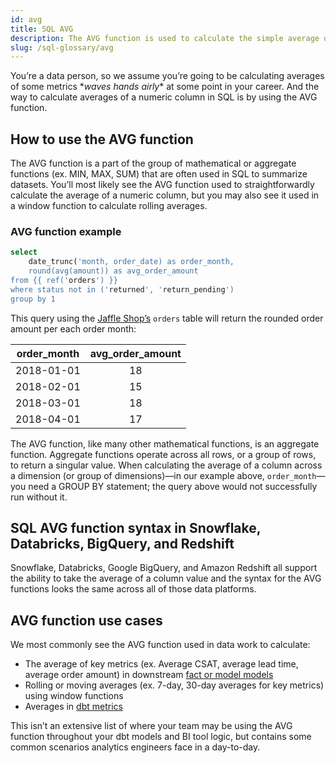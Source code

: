 ```yaml
---
id: avg
title: SQL AVG
description: The AVG function is used to calculate the simple average of a numeric column, but you may also see it used in a window function to calculate rolling averages.
slug: /sql-glossary/avg
---
```


<head>
    <title>Working with the SQL AVG function</title>
</head>

You’re a data person, so we assume you’re going to be calculating averages of some metrics \**waves hands airly*\* at some point in your career. And the way to calculate averages of a numeric column in SQL is by using the AVG function.

## How to use the AVG function

The AVG function is a part of the group of mathematical or aggregate functions (ex. MIN, MAX, SUM) that are often used in SQL to summarize datasets. You’ll most likely see the AVG function used to straightforwardly calculate the average of a numeric column, but you may also see it used in a window function to calculate rolling averages.

### AVG function example

```sql
select
	date_trunc('month, order_date) as order_month,
	round(avg(amount)) as avg_order_amount
from {{ ref('orders') }}
where status not in ('returned', 'return_pending')
group by 1
```

This query using the [Jaffle Shop’s](https://github.com/dbt-labs/jaffle_shop) `orders` table will return the rounded order amount per each order month:

| order_month | avg_order_amount |
|:---:|:---:|
| 2018-01-01 | 18 |
| 2018-02-01 | 15 |
| 2018-03-01 | 18 |
| 2018-04-01 | 17 |

The AVG function, like many other mathematical functions, is an aggregate function. Aggregate functions operate across all rows, or a group of rows, to return a singular value. When calculating the average of a column across a dimension (or group of dimensions)—in our example above, `order_month`—you need a GROUP BY statement; the query above would not successfully run without it.

## SQL AVG function syntax in Snowflake, Databricks, BigQuery, and Redshift

Snowflake, Databricks, Google BigQuery, and Amazon Redshift all support the ability to take the average of a column value and the syntax for the AVG functions looks the same across all of those data platforms.

## AVG function use cases

We most commonly see the AVG function used in data work to calculate:
- The average of key metrics (ex. Average CSAT, average lead time, average order amount) in downstream [fact or model models](https://docs.getdbt.com/guides/best-practices/how-we-structure/4-marts)
- Rolling or moving averages (ex. 7-day, 30-day averages for key metrics) using window functions
- Averages in [dbt metrics](https://docs.getdbt.com/docs/build/metrics)

This isn’t an extensive list of where your team may be using the AVG function throughout your dbt models and BI tool logic, but contains some common scenarios analytics engineers face in a day-to-day.